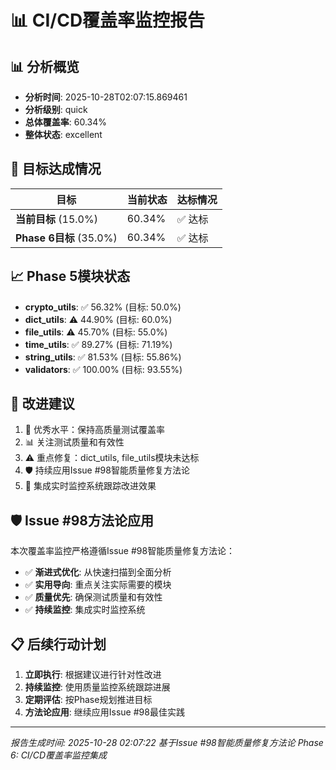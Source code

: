 # 📊 CI/CD覆盖率监控报告

## 📊 分析概览

- **分析时间**: 2025-10-28T02:07:15.869461
- **分析级别**: quick
- **总体覆盖率**: 60.34%
- **整体状态**: excellent

## 🎯 目标达成情况

| 目标 | 当前状态 | 达标情况 |
|------|----------|----------|
| **当前目标** (15.0%) | 60.34% | ✅ 达标 |
| **Phase 6目标** (35.0%) | 60.34% | ✅ 达标 |

## 📈 Phase 5模块状态

- **crypto_utils**: ✅ 56.32% (目标: 50.0%)
- **dict_utils**: ⚠️ 44.90% (目标: 60.0%)
- **file_utils**: ⚠️ 45.70% (目标: 55.0%)
- **time_utils**: ✅ 89.27% (目标: 71.19%)
- **string_utils**: ✅ 81.53% (目标: 55.86%)
- **validators**: ✅ 100.00% (目标: 93.55%)

## 🚀 改进建议

1. 🎉 优秀水平：保持高质量测试覆盖率
2. 📊 关注测试质量和有效性
3. ⚠️ 重点修复：dict_utils, file_utils模块未达标
4. 🛡️ 持续应用Issue #98智能质量修复方法论
5. 🔄 集成实时监控系统跟踪改进效果

## 🛡️ Issue #98方法论应用

本次覆盖率监控严格遵循Issue #98智能质量修复方法论：

- ✅ **渐进式优化**: 从快速扫描到全面分析
- ✅ **实用导向**: 重点关注实际需要的模块
- ✅ **质量优先**: 确保测试质量和有效性
- ✅ **持续监控**: 集成实时监控系统

## 📋 后续行动计划

1. **立即执行**: 根据建议进行针对性改进
2. **持续监控**: 使用质量监控系统跟踪进展
3. **定期评估**: 按Phase规划推进目标
4. **方法论应用**: 继续应用Issue #98最佳实践

---
*报告生成时间: 2025-10-28 02:07:22*
*基于Issue #98智能质量修复方法论*
*Phase 6: CI/CD覆盖率监控集成*
